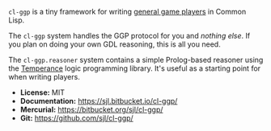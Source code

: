 `cl-ggp` is a tiny framework for writing [general game players][GGP] in Common
Lisp.

The `cl-ggp` system handles the GGP protocol for you and *nothing else*.  If you
plan on doing your own GDL reasoning, this is all you need.

The `cl-ggp.reasoner` system contains a simple Prolog-based reasoner using the
[Temperance][] logic programming library.  It's useful as a starting point for
when writing players.

[GGP]: http://www.ggp.org/
[Temperance]: https://sjl.bitbucket.io/temperance/

* **License:** MIT
* **Documentation:** <https://sjl.bitbucket.io/cl-ggp/>
* **Mercurial:** <https://bitbucket.org/sjl/cl-ggp/>
* **Git:** <https://github.com/sjl/cl-ggp/>
